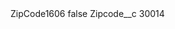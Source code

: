 <?xml version="1.0" encoding="UTF-8"?>
<CustomMetadata xmlns="http://soap.sforce.com/2006/04/metadata" xmlns:xsi="http://www.w3.org/2001/XMLSchema-instance" xmlns:xsd="http://www.w3.org/2001/XMLSchema">
    <label>ZipCode1606</label>
    <protected>false</protected>
    <values>
        <field>Zipcode__c</field>
        <value xsi:type="xsd:string">30014</value>
    </values>
</CustomMetadata>
